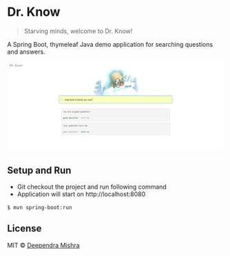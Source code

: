 # Dr. Know
> Starving minds, welcome to Dr. Know! 

A Spring Boot, thymeleaf Java demo application for searching questions and answers.


<img src="./src/main/resources/static/images/snapshot.png"><br>


## Setup and Run
- Git checkout the project and run following command
- Application will start on http://localhost:8080

```shell
$ mvn spring-boot:run
```

## License

MIT © [Deependra Mishra](https://www.linkedin.com/in/deependrax/)